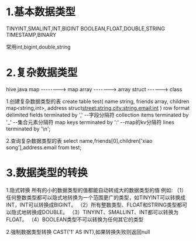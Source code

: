 # 1.基本数据类型
TINYINT,SMALINT,INT,BIGINT
BOOLEAN,FLOAT,DOUBLE,STRING
TIMESTAMP,BINARY

常用int,bigint,double,string

# 2.复杂数据类型
hive          java
map  --------> map
array -------> array
struct ------> class

1.创建复杂数据类型的表
create table test(
name string,
friends array<string>,
children map<string,int>,
address struct<street:string,city:string,email:int>
)
row format delimited fields terminated by ','    --字段分隔符
collection items terminated by '_'               --集合元素分隔符
map keys terminated by ':'                       --map的kv分隔符
lines terminated by '\n';

2.查询复杂数据类型的表
select name,friends[0],children['xiao song'],address.email from test;

# 3.数据类型的转换
1.隐式转换
所有的小的数据类型的值都能自动转成大的数据类型的值
例如:
（1）任何整数类型都可以隐式地转换为一个范围更广的类型，如TINYINT可以转换成INT，INT可以转换成BIGINT。
（2）所有整数类型、FLOAT和STRING类型都可以隐式地转换成DOUBLE。
（3）TINYINT、SMALLINT、INT都可以转换为FLOAT。
（4）BOOLEAN类型不可以转换为任何其它的类型

2.强制数据类型转换
CAST('1' AS INT),如果转换失败则返回null